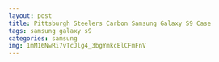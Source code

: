 ```yaml
---
layout: post
title: Pittsburgh Steelers Carbon Samsung Galaxy S9 Case
tags: samsung galaxy s9
categories: samsung
img: 1mM16NwRi7vTcJlg4_3bgYmkcElCFmFnV
---
```

